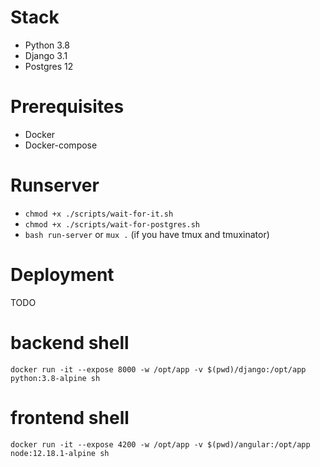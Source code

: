 # Stack
- Python 3.8
- Django 3.1
- Postgres 12

# Prerequisites
 - Docker
 - Docker-compose

# Runserver
- `chmod +x ./scripts/wait-for-it.sh`
- `chmod +x ./scripts/wait-for-postgres.sh`
- `bash run-server` or `mux .` (if you have tmux and tmuxinator)

# Deployment
TODO

# backend shell
`docker run -it --expose 8000 -w /opt/app -v $(pwd)/django:/opt/app python:3.8-alpine sh`

# frontend shell
`docker run -it --expose 4200 -w /opt/app -v $(pwd)/angular:/opt/app node:12.18.1-alpine sh`
